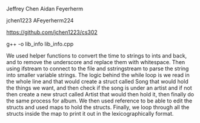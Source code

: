 Jeffrey Chen
Aidan Feyerherm

jchen1223
AFeyerherm224

https://github.com/jchen1223/cs302

g++ -o lib_info lib_info.cpp

We used helper functions to convert the time to strings to ints and back, and to remove the underscore and replace them with whitespace. Then using ifstream to connect to the file and sstringstream to parse the string into smaller variable strings. The logic behind the while loop is we read in the whole line and that would create a struct called Song that would hold the things we want, and then check if the song is under an artist and if not then create a new struct called Artist that would then hold it, then finally do the same process for album. We then used reference to be able to edit the structs and used maps to hold the structs. Finally, we loop through all the structs inside the map to print it out in the lexicographically format.
